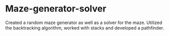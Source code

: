 # Maze-generator-solver

Created a random maze generator as well as a solver for the maze. Utilized the backtracking algorithm, worked with stacks and developed a pathfinder.


